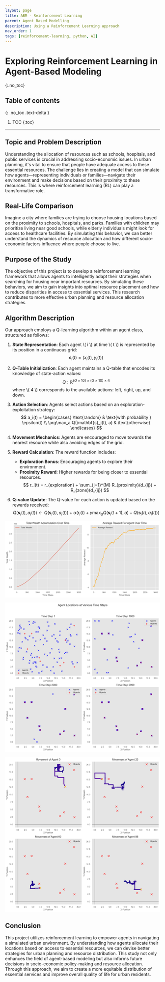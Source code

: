 ```yaml
---
layout: page
title: ABM - Reinforcement Learning
parent: Agent Based Modelling
description: Using a Reinforcement Learning approach
nav_order: 1
tags: [reinforcement-learning, python, AI]
---
```


# Exploring Reinforcement Learning in Agent-Based Modeling
{:.no_toc}

## Table of contents
{: .no_toc .text-delta }

1. TOC
{:toc}

---


## Topic and Problem Description

Understanding the allocation of resources such as schools, hospitals, and public services is crucial in addressing socio-economic issues. In urban planning, it's vital to ensure that people have adequate access to these essential resources. The challenge lies in creating a model that can simulate how agents—representing individuals or families—navigate their environment and make decisions based on their proximity to these resources. This is where reinforcement learning (RL) can play a transformative role.

## Real-Life Comparison

Imagine a city where families are trying to choose housing locations based on the proximity to schools, hospitals, and parks. Families with children may prioritize living near good schools, while elderly individuals might look for access to healthcare facilities. By simulating this behavior, we can better understand the dynamics of resource allocation and how different socio-economic factors influence where people choose to live.

## Purpose of the Study

The objective of this project is to develop a reinforcement learning framework that allows agents to intelligently adapt their strategies when searching for housing near important resources. By simulating these behaviors, we aim to gain insights into optimal resource placement and how to reduce disparities in access to essential services. This research contributes to more effective urban planning and resource allocation strategies.

## Algorithm Description

Our approach employs a Q-learning algorithm within an agent class, structured as follows:

1. **State Representation**: Each agent \\( i \\) at time \\( t \\) is represented by its position in a continuous grid:
   $$
   \mathbf{s}_i(t) = (x_i(t), y_i(t))
   $$

2. **Q-Table Initialization**: Each agent maintains a Q-table that encodes its knowledge of state-action values:
   $$
   Q: \mathbb{R}^{(G \times 10) \times (G \times 10) \times 4}
   $$
   where \\( 4 \\) corresponds to the available actions: left, right, up, and down.

3. **Action Selection**: Agents select actions based on an exploration-exploitation strategy:
   $$
   a_i(t) = 
   \begin{cases} 
   \text{random} & \text{with probability } \epsilon(t) \\ 
   \arg\max_a Q(\mathbf{s}_i(t), a) & \text{otherwise}
   \end{cases}
   $$

4. **Movement Mechanics**: Agents are encouraged to move towards the nearest resource while also avoiding edges of the grid.

5. **Reward Calculation**: The reward function includes:
   - **Exploration Bonus**: Encouraging agents to explore their environment.
   - **Proximity Reward**: Higher rewards for being closer to essential resources.
   $$
   r_i(t) = r_{exploration} + \sum_{j=1}^{M} R_{proximity}(d_{ij}) + R_{zone}(d_{ij})
   $$

6. **Q-value Update**: The Q-value for each action is updated based on the rewards received:
   $$
   Q(\mathbf{s}_i(t), a_i(t)) \leftarrow Q(\mathbf{s}_i(t), a_i(t)) + \alpha \left( r_i(t) + \gamma \max_a Q(\mathbf{s}_i(t + 1), a) - Q(\mathbf{s}_i(t), a_i(t)) \right)
   $$


![Wealth accumulation](../plots/agent_wealth.png)

![Location of agents in different time steps](../plots/multiple_agents_location.png)

![Single agent path](../plots/single_agent_location.png)

## Conclusion

This project utilizes reinforcement learning to empower agents in navigating a simulated urban environment. By understanding how agents allocate their locations based on access to essential resources, we can devise better strategies for urban planning and resource distribution. This study not only enhances the field of agent-based modeling but also informs future decisions in socio-economic policy-making and resource allocation. Through this approach, we aim to create a more equitable distribution of essential services and improve overall quality of life for urban residents.